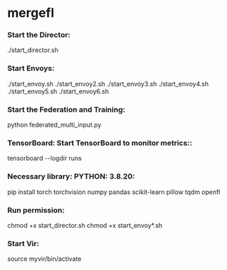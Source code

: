 # mergefl

### **Start the Director:**
./start_director.sh

### **Start Envoys:**
./start_envoy.sh
./start_envoy2.sh
./start_envoy3.sh
./start_envoy4.sh
./start_envoy5.sh
./start_envoy6.sh

### **Start the Federation and Training:**
python federated_multi_input.py

### **TensorBoard: Start TensorBoard to monitor metrics::**
tensorboard --logdir runs

### **Necessary library: PYTHON: 3.8.20:**
pip install torch torchvision numpy pandas scikit-learn pillow tqdm openfl

### **Run permission:**
chmod +x start_director.sh
chmod +x start_envoy*.sh

### **Start Vir:**
source myvir/bin/activate


